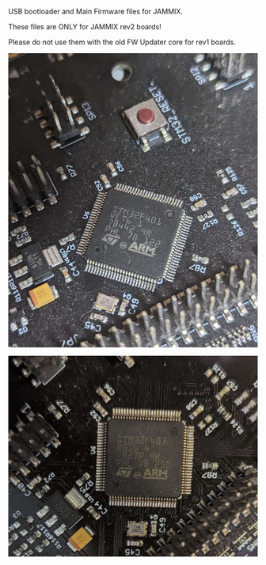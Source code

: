 USB bootloader and Main Firmware files for JAMMIX.

These files are ONLY for JAMMIX rev2 boards!

Please do not use them with the old FW Updater core for rev1 boards.


![Alt text](STM32F401.png?raw=true "F401 Chip")


![Alt text](STM32F407.png?raw=true "F407 Chip")

